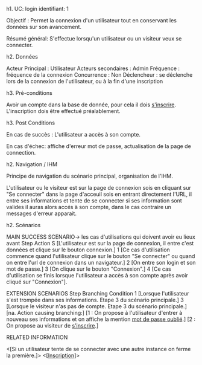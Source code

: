 h1. UC: login
identifiant: 1

Objectif :  Permet la connexion d'un utilisateur tout en conservant les données sur son avancement.

Résumé général: S'effectue lorsqu'un utilisateur ou un visiteur veux se connecter.

h2. Données

Acteur Principal : Utilisateur
Acteurs secondaires : Admin
Fréquence   : fréquence de la connexion
Concurrence : Non
Déclencheur : se déclenche lors de la connexion de l'utilisateur, ou à la fin d'une inscription

h3. Pré-conditions

Avoir un compte dans la base de donnée, pour cela il dois [s'inscrire](/inscription.md).
L'inscription dois être effectué préalablement.

h3. Post Conditions

En cas de succès : L'utilisateur a accès à son compte.

En cas d'échec: affiche d'erreur mot de passe, actualisation de la page de connection.

h2. Navigation / IHM 

Principe de navigation du scénario principal, organisation de l'IHM.

L'utilisateur ou le visiteur est sur la page de connexion sois en cliquant sur "Se connecter" dans la page d'acceuil sois en entrant directement l'URL, il entre ses informations et tente de se connecter si ses information sont valides il auras alors accés à son compte, dans le cas contraire un messages d'erreur apparait.

h2. Scénarios

MAIN SUCCESS SCENARIO-> les cas d'utilisations qui doivent avoir eu lieux avant
Step    Action
S    [L'utilisateur est sur la page de connexion, il entre c'est données et clique sur le bouton connexion.]
1    [Ce cas d'utilisation commence quand l'utilisateur clique sur le bouton "Se connecter" ou quand on entre l'url de connexion dans un navigateur.]
2    [On entre son login et son mot de passe.]
3    [On clique sur le bouton "Connexion".]
4    [Ce cas d'utilisation se finis lorsque l'utilisateur a accès à son compte après avoir cliqué sur "Connexion"].

EXTENSION SCENARIOS
Step    Branching Condition
1	 [Lorsque l'utilisateur s'est trompée dans ses informations. Etape 3 du scénario principale.]
3	 [Lorsque le visiteur n'as pas de compte. Etape 3 du scénario principale.]
[na.  Action causing branching:] 
       [1 : On propose à l'utilisateur d'entrer à nouveau ses informations et on affiche la mention [mot de passe oublié](/oublie.md).]
       [2 : On propose au visiteur de [s'inscrire](/inscription.md).]


RELATED INFORMATION

<Concurrency>    <[Si un utilisateur tente de se connecter avec une autre instance on ferme la première.]>
<Superordinate Use Cases>    <[[Inscription](/inscription.md)]>
 